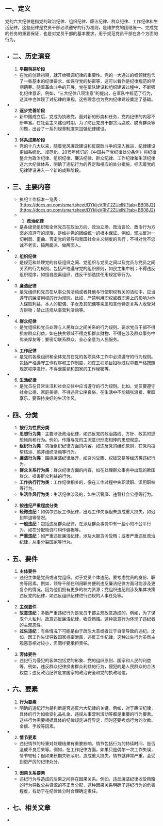 ## 一、定义
党的六大纪律是指党的政治纪律、组织纪律、廉洁纪律、群众纪律、工作纪律和生活纪律。这些纪律是党员干部必须遵守的行为准则，是维护党的团结统一、完成党的任务的重要保证，也是对党员干部的基本要求，用于规范党员干部在各个方面的行为。
- ## 二、历史演变
  1. **早期萌芽阶段**
	- 在党的创建初期，就开始强调纪律的重要性。党的一大通过的纲领就包含了一些基本的纪律要求，如保守党的秘密等，这可以看作是纪律规范的早期萌芽。随着革命斗争的开展，党在军队建设和组织建设过程中，不断强化纪律意识。例如，“三大纪律八项注意”的提出，在军队中规范了行为，这其中也体现了对纪律的重视，这些理念也为党内纪律建设奠定了基础。
- 2. **逐步完善阶段**
	- 新中国成立后，党成为执政党，面对新的形势和任务，党内纪律的内容不断丰富。在社会主义建设时期，为了防止党员干部贪污腐败、脱离群众等问题，出台了一系列规章制度来加强纪律建设。
- 3. **体系成熟阶段**
	- 党的十八大以来，随着党风廉政建设和反腐败斗争的深入推进，纪律建设更加系统化、规范化。2015年修订的《中国共产党纪律处分条例》将纪律整合为政治纪律、组织纪律、廉洁纪律、群众纪律、工作纪律和生活纪律这六大纪律体系，明确了违纪行为的界定和相应的处分措施，标志着党的纪律建设进入一个新的成熟阶段。
- ## 三、主要内容
	- 执纪工作标准一览表：[https://docs.qq.com/smartsheet/DYkljeVRhT2ZUelNl?tab=BB08J2](https://docs.qq.com/smartsheet/DYkljeVRhT2ZUelNl?tab=BB08J2)
	- 1. **政治纪律**
	- 是各级党组织和全体党员在政治方向、政治立场、政治言论、政治行为方面必须遵守的规矩，是维护党的团结统一的根本保证。例如，坚决反对一切削弱、歪曲、否定党的领导和我国社会主义制度的言行；不得对党不忠诚不老实，搞两面派、做两面人。
- 2. **组织纪律**
	- 是规范和处理党的各级组织之间、党组织与党员之间以及党员与党员之间关系的行为规则。包括严格遵守党的组织原则，如民主集中制；不得违反组织程序，如擅自脱离组织、违反干部选拔任用规定等行为。
- 3. **廉洁纪律**
	- 是党组织和党员在从事公务活动或者其他与行使职权有关的活动中，应当遵守的廉洁用权的行为规则。比如，严禁利用职权或者职务上的影响为他人谋取利益，本人的配偶、子女及其配偶等亲属和其他特定关系人收受对方财物；禁止违规从事营利活动等。
- 4. **群众纪律**
	- 是党组织和党员处理与人民群众之间关系的行为规则。要求党员干部不得损害群众利益，如在扶贫领域不得克扣群众财物、不得在涉及群众事务中优亲厚友等；要密切联系群众，全心全意为人民服务。
- 5. **工作纪律**
	- 是党的各级组织和全体党员在党的各项具体工作中必须遵守的行为规则。包括严格遵守工作程序和工作制度，如在工程项目招标过程中要严格按照规定程序进行，不得泄露党和国家的工作秘密等。
- 6. **生活纪律**
	- 是党员在日常生活和社会交往中应当遵守的行为规则。比如，党员要遵守社会公德、家庭美德，不得违背公序良俗，在生活中不能铺张浪费、奢靡享乐，要保持良好的生活作风。
- ## 四、分类
  1. **按行为性质分类**
	- **思想行为类**：主要涉及政治纪律，如违反党的政治路线、方针、政策的思想倾向和行为。例如，传播与党的主流意识形态相悖的思想观念。
	- **组织行为类**：包括组织纪律方面的内容，如违反党的组织原则，在党内拉帮结派、搞非组织活动等行为。
	- **廉洁行为类**：围绕廉洁纪律展开，如贪污受贿、权钱交易等经济类违纪行为。
	- **群众关系行为类**：群众纪律方面的内容，如在处理群众事务中出现的欺压群众、损害群众利益的行为。
	- **工作执行行为类**：工作纪律相关的，像在工作过程中失职渎职、滥用职权等行为。
	- **生活作风行为类**：生活纪律涉及的，如生活奢靡、违背社会公德等行为。
- 2. **按违纪严重程度分类**
	- **轻微违纪**：如偶尔违反工作纪律，出现工作失误但未造成重大损失，如迟到早退等情况。
	- **一般违纪**：包括违反群众纪律，在涉及群众事务中有一些小的不公平行为，如在分配物资时稍作偏袒等。
	- **严重违纪**：如严重违反廉洁纪律，涉及大额贪污受贿；或者严重违反政治纪律，从事分裂国家等行为。
- ## 五、要件
  1. **主体要件**
	- 违纪主体是党员或者党组织。对于党员个体违纪，要考虑党员的身份、职务等因素。例如，领导干部在利用职务便利违反廉洁纪律方面可能涉及更复杂的情况，因为他们拥有更多的权力资源；党组织违纪则涉及集体决策违反党的纪律，如违反组织纪律进行违规的人事任免等。
- 2. **主观要件**
	- **故意违纪**：多数严重违纪行为是党员干部主观故意造成的。例如，为了谋取个人私利，故意违反廉洁纪律，收受贿赂。这种故意行为体现了违纪者的主观恶性。
	- **过失违纪**：有些情况下可能是由于疏忽大意或者过于自信导致的违纪。比如，因工作失误导致国家机密泄露，违反工作纪律，这种过失行为虽然主观恶意相对较小，但同样要承担责任。
- 3. **客体要件**
	- 违纪行为侵犯的客体包括党的形象、党的组织原则、国家和人民的利益等。例如，违反群众纪律损害群众利益的行为，侵犯的是人民群众的合法权益；违反政治纪律危害国家的政治安全和党的执政地位。
- ## 六、要素
  1. **行为要素**
	- 明确的违纪行为是判断是否违反六大纪律的关键。例如，对于廉洁纪律，具体的行为如收受礼品礼金、违规从事营利活动等都是重要的行为要素。这些行为需要根据具体的纪律规定进行界定，同时还要考虑行为的次数、金额、手段等因素。
- 2. **情节要素**
	- 违纪情节的轻重对处理结果有重要影响。情节包括行为的持续时间、是否造成不良后果等。例如，在工作纪律方面，如果只是偶尔一次工作失误，情节较轻；但如果长期失职渎职，造成重大损失，情节就非常严重，会受到更严厉的纪律处分。
- 3. **因果关系要素**
	- 违纪行为与造成的后果之间存在因果关系。例如，违反廉洁纪律收受贿赂的行为导致公共资源的不正当分配，这种因果关系明确了违纪行为的危害程度，有助于在纪律处分时合理确定责任。
- ## 七、相关文章
-